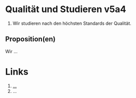 <!---
   NAME - The NAME of this project is:
ethos

  FILE - The FILENAME of the current file is:
/v5a4.md

  CREATION - This project was CREATED on:
2017-01-28-16:15:00 UTC

  MODIFICATION - This project was last MODIFIED on:
2017-01-28-16:15:00 UTC

  VERSION - The current VERSION of this project is:
<git-commit-hash>-2017-01-28-16:15:00 UTC

  CREATOR(S) - This project was CREATED by:
Michael Czechowski, Martin Maga

  CONTACT - You can CONTACT the creator(s) or developer(s) of this project at:
E-Mail: mail@martinmaga.de

  COPYRIGHT - The COPYRIGHT holder of this project is:
COPYRIGHT (c) 2016 Martin Maga

  LICENSE - This project is LICENSED under the following license:
Martin Maga 2016 CC BY-SA 4.0 https://creativecommons.org

  SUBFILE – This is a SUBFILE! For more INFORMATION on this project go to:
/README.md
--->

# Qualität und Studieren v5a4
1. Wir studieren nach den höchsten Standards der Qualität.

## Proposition(en)
Wir …

# Links
  1. […](…)
  2. …
